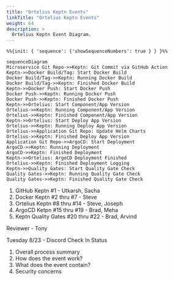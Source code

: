 ```yaml
---
title: "Ortelius Keptn Events"
linkTitle: "Ortelius Keptn Events"
weight: 64
description: >
  Ortelius Keptn Event Diagram.
---
```


```mermaid
%%{init: { 'sequence': {'showSequenceNumbers': true } } }%%

sequenceDiagram
Microservice Git Repo->>Keptn: Git Commit via GitHub Action
Keptn->>Docker Build/Tag: Start Docker Build
Docker Build/Tag->>Keptn: Running Docker Build
Docker Build/Tag->>Keptn: Finished Docker Build
Keptn->>Docker Push: Start Docker Push
Docker Push->>Keptn: Running Docker Push
Docker Push->>Keptn: Finished Docker Push
Keptn->>Ortelius: Start Component/App Version
Ortelius->>Keptn: Running Component/App Version
Ortelius->>Keptn: Finished Component/App Version
Keptn->>Ortelius: Start Deploy App Version
Ortelius->>Keptn: Running Deploy App Version
Ortelius->>Application Git Repo: Update Helm Charts
Ortelius->>Keptn: Finished Deploy App Version
Application Git Repo->>ArgoCD: Start Deployment
ArgoCD->>Keptn: Running Deployment
ArgoCD->>Keptn: Finished Deployment
Keptn->>Ortelius: ArgoCD Deployment Finished
Ortelius->>Keptn: Finished Deployment Logging
Keptn->>Quality Gates: Start Quality Gate Check
Quality Gates->>Keptn: Running Quality Gate Check
Quality Gates->>Keptn: Finished Quality Gate Check
```

1) GitHub Keptn #1 - Utkarsh, Sacha
2) Docker Keptn #2 thru #7 - Steve
3) Ortelius Keptn #8 thru #14 - Steve, Joseph
4) ArgoCD Ketpn #15 thru #19 - Brad, Meha
5) Keptn Quality Gates #20 thru #22 - Brad, Arvind

Reviewer - Tony

Tuesday 8/23 - Discord Check In Status

1. Overall process summary
2. How does the event work?
3. What does the event contain?
4. Security concerns
